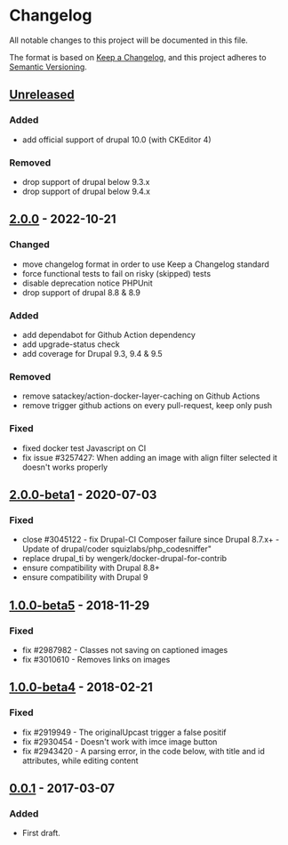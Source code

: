# Changelog
All notable changes to this project will be documented in this file.

The format is based on [Keep a Changelog](https://keepachangelog.com/en/1.0.0/),
and this project adheres to [Semantic Versioning](https://semver.org/spec/v2.0.0.html).

## [Unreleased]
### Added
- add official support of drupal 10.0 (with CKEditor 4)

### Removed
- drop support of drupal below 9.3.x
- drop support of drupal below 9.4.x

## [2.0.0] - 2022-10-21
### Changed
- move changelog format in order to use Keep a Changelog standard
- force functional tests to fail on risky (skipped) tests
- disable deprecation notice PHPUnit
- drop support of drupal 8.8 & 8.9

### Added
- add dependabot for Github Action dependency
- add upgrade-status check
- add coverage for Drupal 9.3, 9.4 & 9.5

### Removed
- remove satackey/action-docker-layer-caching on Github Actions
- remove trigger github actions on every pull-request, keep only push

### Fixed
- fixed docker test Javascript on CI
- fix issue #3257427: When adding an image with align filter selected it doesn't works properly

## [2.0.0-beta1] - 2020-07-03
### Fixed
- close #3045122 - fix Drupal-CI Composer failure since Drupal 8.7.x+ - Update of drupal/coder squizlabs/php_codesniffer"
- replace drupal_ti by wengerk/docker-drupal-for-contrib
- ensure compatibility with Drupal 8.8+
- ensure compatibility with Drupal 9

## [1.0.0-beta5] - 2018-11-29
### Fixed
- fix #2987982 - Classes not saving on captioned images
- fix #3010610 - Removes links on images

## [1.0.0-beta4] - 2018-02-21
### Fixed
- fix #2919949 - The originalUpcast trigger a false positif
- fix #2930454 - Doesn't work with imce image button
- fix #2943420 - A parsing error, in the code below, with title and id attributes, while editing content

## [0.0.1] - 2017-03-07
### Added
- First draft.

[Unreleased]: https://github.com/antistatique/drupal-editor-advanced-image/compare/8.x-2.0...HEAD
[2.0.0]: https://github.com/antistatique/drupal-editor-advanced-image/compare/8.x-2.0-beta1...8.x-2.0
[2.0.0-beta1]: https://github.com/antistatique/drupal-editor-advanced-image/compare/8.x-1.0-beta5...8.x-2.0-beta1
[1.0.0-beta5]: https://github.com/antistatique/drupal-editor-advanced-image/compare/8.x-1.0-beta4...8.x-1.0-beta5
[1.0.0-beta4]: https://github.com/antistatique/drupal-editor-advanced-image/compare/8.x-1.0-beta1...8.x-1.0-beta4
[0.0.1]: https://github.com/antistatique/drupal-editor-advanced-image/releases/tag/8.x-1.0-beta1
